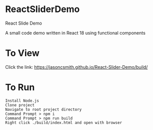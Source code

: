 # ReactSliderDemo
React Slide Demo

A small code demo written in React 18 using functional components


# To View

Click the link: https://jasoncsmith.github.io/React-Slider-Demo/build/


# To Run

    Install Node.js
    Clone project
    Navigate to root project directory
    Command Prompt > npm i
    Command Prompt > npm run build
    Right click ./build/index.html and open with browser

